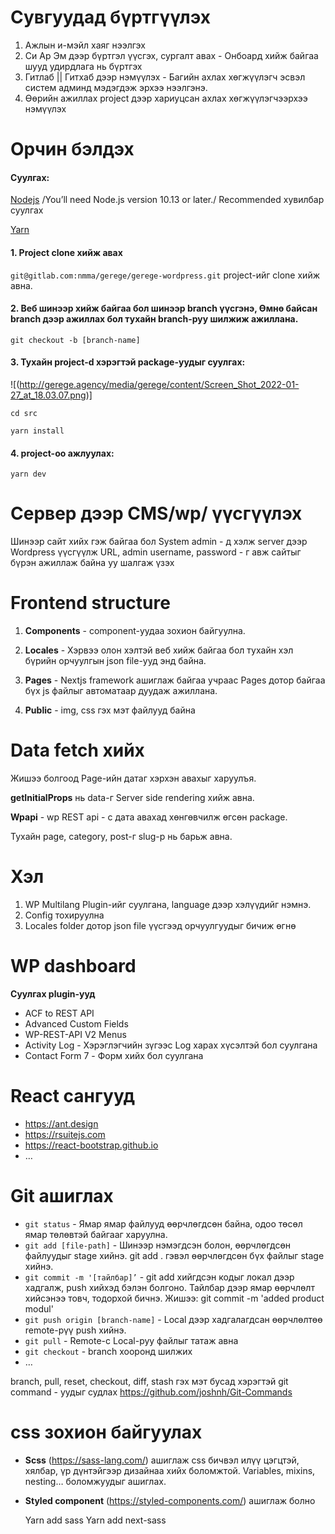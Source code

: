 # Сувгуудад бүртгүүлэх

1. Ажлын и-мэйл хаяг нээлгэх
2. Си Ар Эм дээр бүртгэл үүсгэх, сургалт авах - Онбоард хийж байгаа шууд удирдлага нь бүртгэх
3. Гитлаб || Гитхаб дээр нэмүүлэх - Багийн ахлах хөгжүүлэгч эсвэл систем админд мэдэгдэж эрхээ нээлгэнэ.
4. Өөрийн ажиллах project дээр хариуцсан ахлах хөгжүүлэгчээрхээ нэмүүлэх

# Орчин бэлдэх

#### Суулгах:

[Nodejs](https://nodejs.org/en/) /You’ll need Node.js version 10.13 or later./ Recommended хувилбар суулгах

[Yarn](https://yarnpkg.com/getting-started/install)

#### 1. Project clone хийж авах

`git@gitlab.com:nmma/gerege/gerege-wordpress.git` project-ийг clone хийж авна.

#### 2. Веб шинээр хийж байгаа бол шинээр branch үүсгэнэ, Өмнө байсан branch дээр ажиллах бол тухайн branch-руу шилжиж ажиллана.

`git checkout -b [branch-name]`

#### 3. Тухайн project-d хэрэгтэй package-уудыг суулгах:

![(http://gerege.agency/media/gerege/content/Screen_Shot_2022-01-27_at_18.03.07.png)]

`cd src`

`yarn install`

#### 4. project-оо ажлуулах:

`yarn dev`

# Сервер дээр CMS/wp/ үүсгүүлэх

Шинээр сайт хийх гэж байгаа бол System admin - д хэлж server дээр Wordpress үүсгүүлж URL, admin username, password - г авж сайтыг бүрэн ажиллаж байна уу шалгаж үзэх

# Frontend structure

1. **Components** - component-уудаа зохион байгуулна.

2. **Locales** - Хэрвээ олон хэлтэй веб хийж байгаа бол тухайн хэл бүрийн орчуулгын json file-ууд энд байна.

3. **Pages** - Nextjs framework ашиглаж байгаа учраас Pages дотор байгаа бүх js файлыг автоматаар дуудаж ажиллана.

4. **Public** - img, css гэх мэт файлууд байна

# Data fetch хийх

Жишээ болгоод Page-ийн датаг хэрхэн авахыг харуулъя.

**getInitialProps** нь data-г Server side rendering хийж авна.

**Wpapi** - wp REST api - с дата авахад хөнгөвчилж өгсөн package.

Тухайн page, category, post-г slug-р нь барьж авна.

# Хэл

1. WP Multilang Plugin-ийг суулгана, language дээр хэлүүдийг нэмнэ.
2. Config тохируулна
3. Locales folder дотор json file үүсгээд орчуулгуудыг бичиж өгнө

# WP dashboard

**Суулгах plugin-ууд**

- ACF to REST API
- Advanced Custom Fields
- WP-REST-API V2 Menus
- Activity Log - Хэрэглэгчийн зүгээс Log харах хүсэлтэй бол суулгана
- Contact Form 7 - Форм хийх бол суулгана

# React сангууд

- https://ant.design
- https://rsuitejs.com
- https://react-bootstrap.github.io
- …

# Git ашиглах

- `git status` - Ямар ямар файлууд өөрчлөгдсөн байна, одоо төсөл ямар төлөвтэй байгааг харуулна.
- `git add [file-path]` - Шинээр нэмэгдсэн болон, өөрчлөгдсөн файлуудыг stage хийнэ. git add . гэвэл өөрчлөгдсөн бүх файлыг stage хийнэ.
- `git commit -m '[тайлбар]’` - git add хийгдсэн кодыг локал дээр хадгалж, push хийхэд бэлэн болгоно. Тайлбар дээр ямар өөрчлөлт хийсэнээ товч, тодорхой бичнэ. Жишээ: git commit -m 'added product modul'
- `git push origin [branch-name]` - Local дээр хадгалагдсан өөрчлөлтөө remote-рүү push хийнэ.
- `git pull` - Remote-с Local-руу файлыг татаж авна
- `git checkout` - branch хооронд шилжих
- …

branch, pull, reset, checkout, diff, stash гэх мэт бусад хэрэгтэй git command - уудыг судлах
https://github.com/joshnh/Git-Commands

# css зохион байгуулах

- **Scss** (https://sass-lang.com/) ашиглаж css бичвэл илүү цэгцтэй, хялбар, үр дүнтэйгээр дизайнаа хийх боломжтой. Variables, mixins, nesting… боломжуудыг ашиглах.
- **Styled component** (https://styled-components.com/) ашиглаж болно

  Yarn add sass
  Yarn add next-sass
